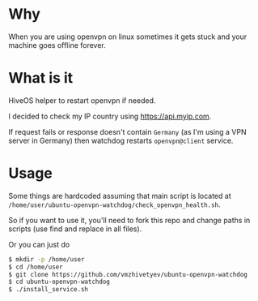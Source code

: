 # Why

When you are using openvpn on linux sometimes it gets stuck and your machine goes offline forever.

# What is it

HiveOS helper to restart openvpn if needed.

I decided to check my IP country using https://api.myip.com.

If request fails or response doesn't contain `Germany` (as I'm using a VPN server in Germany) then watchdog restarts `openvpn@client` service.

# Usage

Some things are hardcoded assuming that main script is located at `/home/user/ubuntu-openvpn-watchdog/check_openvpn_health.sh`.

So if you want to use it, you'll need to fork this repo and change paths in scripts (use find and replace in all files).

Or you can just do
```bash
$ mkdir -p /home/user
$ cd /home/user
$ git clone https://github.com/vmzhivetyev/ubuntu-openvpn-watchdog
$ cd ubuntu-openvpn-watchdog
$ ./install_service.sh
```
